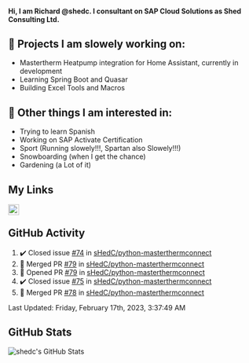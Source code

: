 #### Hi, I am Richard @shedc. I consultant on SAP Cloud Solutions as Shed Consulting Ltd.

## 👋 Projects I am slowely working on:
- Mastertherm Heatpump integration for Home Assistant, currently in development
- Learning Spring Boot and Quasar
- Building Excel Tools and Macros

## 👀 Other things I am interested in:
- Trying to learn Spanish
- Working on SAP Activate Certification
- Sport (Running slowely!!!, Spartan also Slowely!!!)
- Snowboarding (when I get the chance)
- Gardening (a Lot of it)

## My Links
[<img align="left" alt="shedc | LinkedIn" width="22px" src="https://cdn.jsdelivr.net/npm/simple-icons@v3/icons/linkedin.svg" />][linkedin]

<br/>

## GitHub Activity
<!--RECENT_ACTIVITY:start-->
1. ✔️ Closed issue [#74](https://github.com/sHedC/python-masterthermconnect/issues/74) in [sHedC/python-masterthermconnect](https://github.com/sHedC/python-masterthermconnect)
2. 🎉 Merged PR [#79](https://github.com/sHedC/python-masterthermconnect/pull/79) in [sHedC/python-masterthermconnect](https://github.com/sHedC/python-masterthermconnect)
3. 💪 Opened PR [#79](https://github.com/sHedC/python-masterthermconnect/pull/79) in [sHedC/python-masterthermconnect](https://github.com/sHedC/python-masterthermconnect)
4. ✔️ Closed issue [#75](https://github.com/sHedC/python-masterthermconnect/issues/75) in [sHedC/python-masterthermconnect](https://github.com/sHedC/python-masterthermconnect)
5. 🎉 Merged PR [#78](https://github.com/sHedC/python-masterthermconnect/pull/78) in [sHedC/python-masterthermconnect](https://github.com/sHedC/python-masterthermconnect)
<!--RECENT_ACTIVITY:end-->
<!--RECENT_ACTIVITY:last_update-->
Last Updated: Friday, February 17th, 2023, 3:37:49 AM
<!--RECENT_ACTIVITY:last_update_end-->

## GitHub Stats
<img align="left" alt="shedc's GitHub Stats" src="https://github-readme-stats.vercel.app/api?username=shedc&show_icons=true&hide_title=true" />

[linkedin]: https://www.linkedin.com/in/richard-holmes-3314251/
